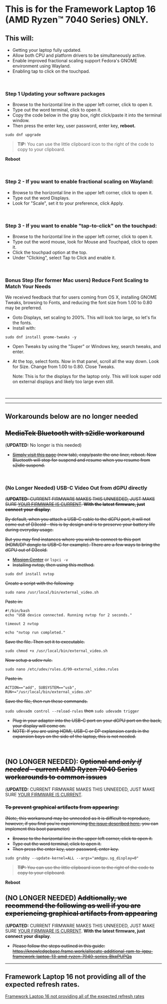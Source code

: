 # This is for the Framework Laptop 16 (AMD Ryzen™ 7040 Series) ONLY.

## This will:

- Getting  your laptop fully updated.
- Allow both CPU and platform drivers to be simultaneously active.
- Enable improved fractional scaling support Fedora's GNOME environment using Wayland.
- Enabling tap to click on the touchpad.

&nbsp;
&nbsp;
&nbsp;

### Step 1 Updating your software packages

- Browse to the horizontal line in the upper left corner, click to open it.
- Type out the word terminal, click to open it.
- Copy the code below in the gray box, right click/paste it into the terminal window.
- Then press the enter key, user password, enter key, **reboot.**


```
sudo dnf upgrade
```
> **TIP:** You can use the little clipboard icon to the right of the code to copy to your clipboard.


**Reboot**

&nbsp;
&nbsp;
&nbsp;


### Step 2 - If you want to enable fractional scaling on Wayland:

- Browse to the horizontal line in the upper left corner, click to open it.
- Type out the word Displays.
- Look for "Scale", set it to your preference, click Apply.

&nbsp;
&nbsp;
&nbsp;
### Step 3 -  If you want to enable "tap-to-click" on the touchpad:

- Browse to the horizontal line in the upper left corner, click to open it.
- Type out the word mouse, look for Mouse and Touchpad, click to open it.
- Click the touchpad option at the top.
- Under "Clicking", select Tap to Click and enable it.
  
&nbsp;
&nbsp;
&nbsp;
### Bonus Step (for former Mac users) Reduce Font Scaling to Match Your Needs

We received feedback that for users coming from OS X, installing GNOME Tweaks, browsing to Fonts, and reducing the font size from 1.00 to 0.80 may be preferred. 

- Goto Displays, set scaling to 200%. This will look too large, so let's fix the fonts.
- Install with:
  
```
sudo dnf install gnome-tweaks -y
```

- Open Tweaks by using the "Super" or Windows key, search tweaks, and enter.

- At the top, select fonts. Now in that panel, scroll all the way down. Look for Size. Change from 1.00 to 0.80. Close Tweaks.

  Note: This is for the displays for the laptop only. This will look super odd on external displays and likely too large even still.

&nbsp;
&nbsp;
&nbsp;

----------------------------------------
----------------------------------------
## Workarounds below are no longer needed

## ~~MediaTek Bluetooth with s2idle workaround~~
(**UPDATED:** No longer is this needed)

- ~~[Simply visit this page](https://github.com/FrameworkComputer/linux-docs/blob/main/hibernation/kernel-6-11-workarounds/suspend-hibernate-bluetooth-workaround.md#workaround-for-suspendhibernate-black-screen-on-resume-kernel-611) (new tab), copy/paste the one liner, reboot. Now Bluetooth will stop for suspend and resume when you resume from s2idle suspend.~~

&nbsp;
&nbsp;
&nbsp;

### (No Longer Needed) USB-C Video Out from dGPU directly
~~(**UPDATED:** CURRENT FIRMWARE MAKES THIS UNNEEDED, JUST MAKE SURE [YOUR FIRMWARE IS CURRENT](https://guides.frame.work/Guide/Fedora+41+Installation+on+the+Framework+Laptop+16/394?lang=en#s2261).
**With the latest firmware, just connect your display**.~~

~~By default, when you attach a USB-C cable to the dGPU port, it will not come out of D3cold - this is by design and is to preserve your battery life during everyday usage.~~

~~But you may find instances where you wish to connect to this port (HDMI/DP dongle to USB-C for example). There are a few ways to bring the dGPU out of D3cold.~~

- ~~[Mission Center](https://missioncenter.io/)~~ or ``lspci -v``
- ~~Installing nvtop, then using this method.~~

```
sudo dnf install nvtop
```
~~Create a script with the following:~~

```
sudo nano /usr/local/bin/external_video.sh
```
~~Paste in:~~

```
#!/bin/bash
echo "USB device connected. Running nvtop for 2 seconds."

timeout 2 nvtop

echo "nvtop run completed."
```
~~Save the file. Then set it to executable.~~

```
sudo chmod +x /usr/local/bin/external_video.sh
```

~~Now setup a udev rule.~~
```
sudo nano /etc/udev/rules.d/99-external_video.rules
```

~~Paste in.~~

```
ACTION=="add", SUBSYSTEM=="usb", RUN+="/usr/local/bin/external_video.sh"
```

~~Save the file, then run these commands.~~

``sudo udevadm control --reload-rules``
~~then~~
``sudo udevadm trigger``

- ~~Plug in your adapter into the USB-C port on your dGPU port on the back, your display will come on.~~
- ~~NOTE: If you are using HDMI, USB-C or DP explansion cards in the expansion bays on the side of the laptop, this is not needed.~~

&nbsp;
&nbsp;
&nbsp;

## (**NO LONGER NEEDED**): ~~Optional and *only if needed* - current AMD Ryzen 7040 Series workarounds to common issues~~
(**UPDATED:** CURRENT FIRMWARE MAKES THIS UNNEEDED, JUST MAKE SURE [YOUR FIRMWARE IS CURRENT](https://guides.frame.work/Guide/Fedora+41+Installation+on+the+Framework+Laptop+16/394?lang=en#s2261).

### ~~To prevent graphical artifacts from appearing:~~
~~(Note, this workaround may be unneeded as it is difficult to reproduce, however, if you find you're experiencing [the issue described here](https://bugzilla.redhat.com/show_bug.cgi?id=2247154#c3), you can implement this boot parameter)~~


- ~~Browse to the horizontal line in the upper left corner, click to open it.~~
- ~~Type out the word terminal, click to open it.~~
- ~~Then press the enter key, user password, enter key.~~

```
sudo grubby --update-kernel=ALL --args="amdgpu.sg_display=0"
```
> ~~**TIP:** You can use the little clipboard icon to the right of the code to copy to your clipboard.~~


**Reboot**

## (NO LONGER NEEDED) ~~Addtionally, we recommend the following as well if you are experiencing graphical artifacts from appearing~~
(**UPDATED:** CURRENT FIRMWARE MAKES THIS UNNEEDED, JUST MAKE SURE [YOUR FIRMWARE IS CURRENT](https://guides.frame.work/Guide/Fedora+41+Installation+on+the+Framework+Laptop+16/394?lang=en#s2261).
**With the latest firmware, just connect your display**.

- ~~Please follow the steps outlined in this guide:
  https://knowledgebase.frame.work/allocate-additional-ram-to-igpu-framework-laptop-13-amd-ryzen-7040-series-BkpPUPQa~~


----------------------------------------

## Framework Laptop 16 not providing all of the expected refresh rates.

[Framework Laptop 16 not providing all of the expected refresh rates ](https://github.com/FrameworkComputer/linux-docs/blob/main/amdgpu-workarounds/amdgpu_freesync_video/amdgpu_freesync_video.md#amdgpufreesync_video1-parameter-workaround-franework-laptop-16-only)

&nbsp;
&nbsp;
&nbsp;&nbsp;
&nbsp;
&nbsp;
